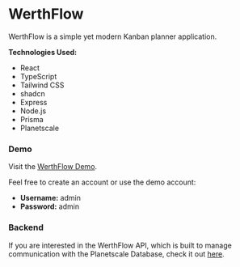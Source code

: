 # WerthFlow

WerthFlow is a simple yet modern Kanban planner application.

**Technologies Used:**
- React
- TypeScript
- Tailwind CSS
- shadcn
- Express
- Node.js
- Prisma
- Planetscale

### Demo

Visit the [WerthFlow Demo](https://werthflow.davidwerth.com).

Feel free to create an account or use the demo account:

- **Username:** admin
- **Password:** admin

### Backend

If you are interested in the WerthFlow API, which is built to manage communication with the Planetscale Database, check it out [here](https://github.com/David-Werth/werthflow-api).
